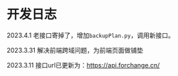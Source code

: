 # 开发日志
2023.4.1 老接口寄掉了，增加`backupPlan.py`，调用新接口。

2023.3.31 解决前端跨域问题，为前端页面做铺垫

2023.3.11 接口url已更新为：https://api.forchange.cn/